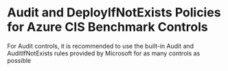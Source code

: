 # Audit and DeployIfNotExists Policies for Azure CIS Benchmark Controls

For Audit controls, it is recommended to use the built-in Audit and AuditIfNotExists rules provided by Microsoft for as many controls as possible
